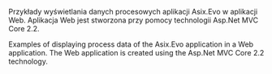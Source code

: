 Przykłady wyświetlania danych procesowych aplikacji Asix.Evo w aplikacji Web. 
Aplikacja Web jest stworzona przy pomocy technologii Asp.Net MVC Core 2.2.

Examples of displaying process data of the Asix.Evo application in a Web application.
The Web application is created using the Asp.Net MVC Core 2.2 technology.
